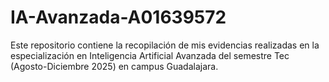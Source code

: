 # IA-Avanzada-A01639572
Este repositorio contiene la recopilación de mis evidencias realizadas en la especialización en Inteligencia Artificial Avanzada del semestre Tec (Agosto-Diciembre 2025) en campus Guadalajara.
